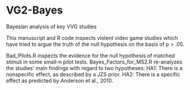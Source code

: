 VG2-Bayes
=========

Bayesian analysis of key VVG studies

This manuscript and R code inspects violent video game studies which have tried to argue the truth of the
null hypothesis on the basis of p > .05.

Bad_Pilots.R inspects the evidence for the null hypothesis of matched stimuli in some small-n pilot tests.
Bayes_Factors_for_MS2.R re-analyzes the studies' main findings with regard to two hypotheses:
  HA1: There is a nonspecific effect, as described by a JZS prior.
  HA2: There is a specific effect as predicted by Anderson et al., 2010.
